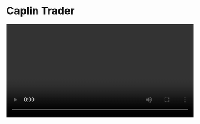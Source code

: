 # Caplin Trader

<video style="width: 100%" controls data-autoplay>
	<source src="../video/trader2.mp4" type="video/mp4">
	<source src="../video/trader2.webm" type="video/webm">
	<img src="../img/caplin-noir.png" />
</video>
